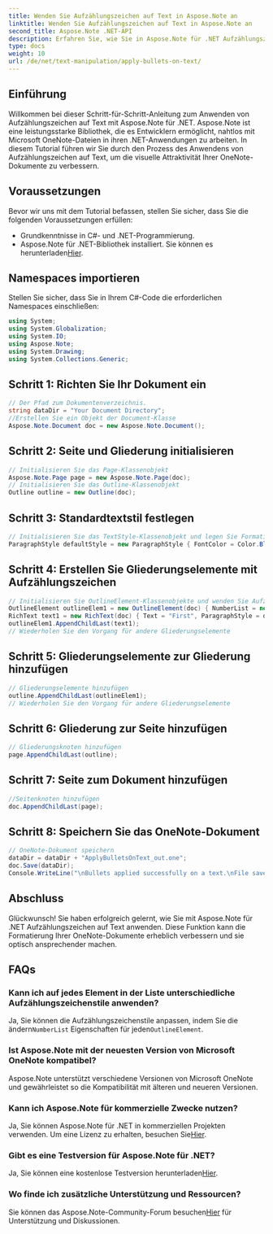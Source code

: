 ```yaml
---
title: Wenden Sie Aufzählungszeichen auf Text in Aspose.Note an
linktitle: Wenden Sie Aufzählungszeichen auf Text in Aspose.Note an
second_title: Aspose.Note .NET-API
description: Erfahren Sie, wie Sie in Aspose.Note für .NET Aufzählungszeichen auf Text anwenden, um Ihre OneNote-Dokumente zu verbessern. Befolgen Sie diese Schritt-für-Schritt-Anleitung für eine effektive Formatierung.
type: docs
weight: 10
url: /de/net/text-manipulation/apply-bullets-on-text/
---
```

## Einführung
Willkommen bei dieser Schritt-für-Schritt-Anleitung zum Anwenden von Aufzählungszeichen auf Text mit Aspose.Note für .NET. Aspose.Note ist eine leistungsstarke Bibliothek, die es Entwicklern ermöglicht, nahtlos mit Microsoft OneNote-Dateien in ihren .NET-Anwendungen zu arbeiten. In diesem Tutorial führen wir Sie durch den Prozess des Anwendens von Aufzählungszeichen auf Text, um die visuelle Attraktivität Ihrer OneNote-Dokumente zu verbessern.
## Voraussetzungen
Bevor wir uns mit dem Tutorial befassen, stellen Sie sicher, dass Sie die folgenden Voraussetzungen erfüllen:
- Grundkenntnisse in C#- und .NET-Programmierung.
-  Aspose.Note für .NET-Bibliothek installiert. Sie können es herunterladen[Hier](https://releases.aspose.com/note/net/).
## Namespaces importieren
Stellen Sie sicher, dass Sie in Ihrem C#-Code die erforderlichen Namespaces einschließen:
```csharp
using System;
using System.Globalization;
using System.IO;
using Aspose.Note;
using System.Drawing;
using System.Collections.Generic;
```
## Schritt 1: Richten Sie Ihr Dokument ein
```csharp
// Der Pfad zum Dokumentenverzeichnis.
string dataDir = "Your Document Directory";
//Erstellen Sie ein Objekt der Document-Klasse
Aspose.Note.Document doc = new Aspose.Note.Document();
```
## Schritt 2: Seite und Gliederung initialisieren
```csharp
// Initialisieren Sie das Page-Klassenobjekt
Aspose.Note.Page page = new Aspose.Note.Page(doc);
// Initialisieren Sie das Outline-Klassenobjekt
Outline outline = new Outline(doc);
```
## Schritt 3: Standardtextstil festlegen
```csharp
// Initialisieren Sie das TextStyle-Klassenobjekt und legen Sie Formatierungseigenschaften fest
ParagraphStyle defaultStyle = new ParagraphStyle { FontColor = Color.Black, FontName = "Arial", FontSize = 10 };
```
## Schritt 4: Erstellen Sie Gliederungselemente mit Aufzählungszeichen
```csharp
// Initialisieren Sie OutlineElement-Klassenobjekte und wenden Sie Aufzählungszeichen an
OutlineElement outlineElem1 = new OutlineElement(doc) { NumberList = new NumberList("*", "Arial", 10) };
RichText text1 = new RichText(doc) { Text = "First", ParagraphStyle = defaultStyle };
outlineElem1.AppendChildLast(text1);
// Wiederholen Sie den Vorgang für andere Gliederungselemente
```
## Schritt 5: Gliederungselemente zur Gliederung hinzufügen
```csharp
// Gliederungselemente hinzufügen
outline.AppendChildLast(outlineElem1);
// Wiederholen Sie den Vorgang für andere Gliederungselemente
```
## Schritt 6: Gliederung zur Seite hinzufügen
```csharp
// Gliederungsknoten hinzufügen
page.AppendChildLast(outline);
```
## Schritt 7: Seite zum Dokument hinzufügen
```csharp
//Seitenknoten hinzufügen
doc.AppendChildLast(page);
```
## Schritt 8: Speichern Sie das OneNote-Dokument
```csharp
// OneNote-Dokument speichern
dataDir = dataDir + "ApplyBulletsOnText_out.one"; 
doc.Save(dataDir);
Console.WriteLine("\nBullets applied successfully on a text.\nFile saved at " + dataDir); 
```
## Abschluss
Glückwunsch! Sie haben erfolgreich gelernt, wie Sie mit Aspose.Note für .NET Aufzählungszeichen auf Text anwenden. Diese Funktion kann die Formatierung Ihrer OneNote-Dokumente erheblich verbessern und sie optisch ansprechender machen.
## FAQs
### Kann ich auf jedes Element in der Liste unterschiedliche Aufzählungszeichenstile anwenden?
 Ja, Sie können die Aufzählungszeichenstile anpassen, indem Sie die ändern`NumberList` Eigenschaften für jeden`OutlineElement`.
### Ist Aspose.Note mit der neuesten Version von Microsoft OneNote kompatibel?
Aspose.Note unterstützt verschiedene Versionen von Microsoft OneNote und gewährleistet so die Kompatibilität mit älteren und neueren Versionen.
### Kann ich Aspose.Note für kommerzielle Zwecke nutzen?
 Ja, Sie können Aspose.Note für .NET in kommerziellen Projekten verwenden. Um eine Lizenz zu erhalten, besuchen Sie[Hier](https://purchase.aspose.com/buy).
### Gibt es eine Testversion für Aspose.Note für .NET?
 Ja, Sie können eine kostenlose Testversion herunterladen[Hier](https://releases.aspose.com/).
### Wo finde ich zusätzliche Unterstützung und Ressourcen?
 Sie können das Aspose.Note-Community-Forum besuchen[Hier](https://forum.aspose.com/c/note/28) für Unterstützung und Diskussionen.